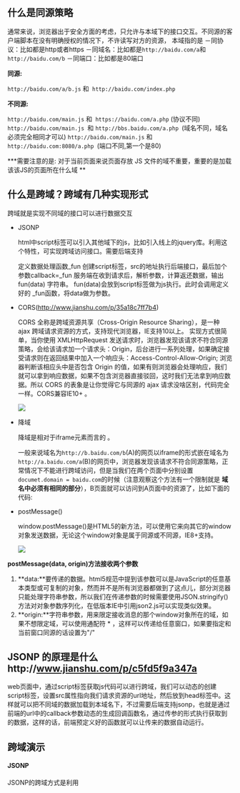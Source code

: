 

## 什么是同源策略

通常来说，浏览器出于安全方面的考虑，只允许与本域下的接口交互。不同源的客户端脚本在没有明确授权的情况下，不许读写对方的资源，
本域指的是
－同协议：比如都是http或者https
－同域名：比如都是`http://baidu.com/a`和`http://baidu.com/b`
－同端口：比如都是80端口

**同源:**

`http://baidu.com/a/b.js` 和` http://baidu.com/index.php`

**不同源:**

`http://baidu.com/main.js` 和` https://baidu.com/a.php` (协议不同)
`http://baidu.com/main.js `和 `http://bbs.baidu.com/a.php `(域名不同，域名必须完全相同才可以)
`http://baidu.com/main.js` 和 `http://baidu.com:8080/a.php `(端口不同,第一个是80)

***需要注意的是: 对于当前页面来说页面存放 JS 文件的域不重要，重要的是加载该该JS的页面所在什么域 **

## 什么是跨域？跨域有几种实现形式

跨域就是实现不同域的接口可以进行数据交互

- JSONP

  html中script标签可以引入其他域下的js，比如引入线上的jquery库。利用这个特性，可实现跨域访问接口。需要后端支持

  定义数据处理函数_fun
  创建script标签，src的地址执行后端接口，最后加个参数callback=_fun
  服务端在收到请求后，解析参数，计算返还数据，输出 fun(data) 字符串。
  fun(data)会放到script标签做为js执行。此时会调用定义好的 _fun函数，将data做为参数。

- CORS(http://www.jianshu.com/p/35a18c7ff7b4)

  CORS 全称是跨域资源共享（Cross-Origin Resource Sharing），是一种 ajax 跨域请求资源的方式，支持现代浏览器，IE支持10以上。 实现方式很简单，当你使用 XMLHttpRequest 发送请求时，浏览器发现该请求不符合同源策略，会给该请求加一个请求头：Origin，后台进行一系列处理，如果确定接受请求则在返回结果中加入一个响应头：Access-Control-Allow-Origin; 浏览器判断该相应头中是否包含 Origin 的值，如果有则浏览器会处理响应，我们就可以拿到响应数据，如果不包含浏览器直接驳回，这时我们无法拿到响应数据。所以 CORS 的表象是让你觉得它与同源的 ajax 请求没啥区别，代码完全一样。CORS兼容IE10+ 。

  ![](http://ww1.sinaimg.cn/large/d40e9753gy1fhb86frdgnj20xy0c5myf.jpg)


- 降域

  降域是相对于iframe元素而言的 。

  一般来说域名为`http://b.baidu.com/b`(A)的网页以iframe的形式嵌在域名为`http://a.baidu.com/a`(B)的网页中，浏览器发现该请求不符合同源策略，正常情况下不能进行跨域访问，但是当我们在两个页面中分别设置`documet.domain = baidu.com`的时候（注意观察这个方法有一个限制就是 **域名中必须有相同的部分**），B页面就可以访问到A页面中的资源了，比如下面的代码:

- postMessage()

  window.postMessage()是HTML5的新方法，可以使用它来向其它的window对象发送数据，无论这个window对象是属于同源或不同源，IE8+支持。

  ![](http://ww1.sinaimg.cn/large/d40e9753gy1fhba0o99w6j20y90czdh8.jpg)

**postMessage(data, origin)方法接收两个参数**

1. **data:**要传递的数据。html5规范中提到该参数可以是JavaScript的任意基本类型或可复制的对象，然而并不是所有浏览器都做到了这点儿，部分浏览器只能处理字符串参数，所以我们在传递参数的时候需要使用JSON.stringify()方法对对象参数序列化，在低版本IE中引用json2.js可以实现类似效果。
2. **origin:**字符串参数，用来限定接收消息的那个window对象所在的域，如果不想限定域，可以使用通配符 * ，这样可以传递给任意窗口，如果要指定和当前窗口同源的话设置为"/"

## JSONP 的原理是什么http://www.jianshu.com/p/c5fd5f9a347a

web页面中，通过script标签获取js代码可以进行跨域，我们可以动态的创建script标签，设置src属性指向我们请求资源的url地址，然后放到head标签中。这样就可以把不同域的数据加载到本域名下，不过需要后端支持jsonp，也就是通过前端的url中的callback参数动态的生成回调函数名，通过传参的形式执行获取到的数据，这样的话，前端预定义好的函数就可以让传来的数据自动运行。



## 跨域演示

#### JSONP

JSONP的跨域方式是利用<script>标签的src属性可以跨域引用资源的特点，有这些属性的标签还有<img>、<iframe>，但是JSONP只支持GET方式

下面我们以点击获取随机新闻列表的例子来演示一下JSONP的具体工作原理

HTML如下:

```html
<div class="container">
  <ul class="news">
    <li>第11日前瞻：中国冲击4金 博尔特再战</li>
    <li>男双力争会师决赛 </li>
    <li>女排将死磕巴西！</li>
  </ul>
  <button class="change">换一组</button>
</div>
```

首先，我们在前端要在调用资源的时候动态创建script标签，并设置src属性指向资源的URL地址，代码如下，最后删除script标签是因为script标签插入页面的时候资源已经请求到了

```javascript
document.querySelector('.change').addEventListener('click', function() {
  var script = document.createElement('script')
  script.setAttribute('src', '//localhost:8080/getNews?callback=appendHtml')	//callback=appendHtml是给后端资源打包数据用的参数，同时也是前端定义的回调函数
  document.head.appendChild(script)
  document.head.removeChild(script)
})
```
定义获取资源后需要执行的回调函数:

```javascript
function appendHtml(news) {
	var html = ''
	for (var i = 0; i < news.length; i++) {
		html += '<li>' + news[i] + '</li>'
	}
	document.querySelector('.news').innerHTML = html
}
```



后端是把前端发送的URL地址拿到的数据以前端定义的回调函数（appendHtml）的参数的形式返回给前端，这样到了前端就可以调用执行了:

```javascript
var news = [
	"第11日前瞻：中国冲击4金 博尔特再战200米羽球",
	"正直播柴飚/洪炜出战 男双力争会师决赛",
	"女排将死磕巴西！郎平安排男陪练模仿对方核心",
	"没有中国选手和巨星的110米栏 我们还看吗？",
	"中英上演奥运金牌大战",
	"博彩赔率挺中国夺回第二纽约时报：中国因对手服禁药而丢失的奖牌最多",
	"最“出柜”奥运？同性之爱闪耀里约",
	"下跪拜谢与洪荒之力一样 都是真情流露"
]
var data = [];
for (var i = 0; i < 3; i++) {
  var index = Math.floor(Math.random() * news.length);

  data.push(news[index]);
}
var callback = req.query.callback;   //查询前端有没有传入回调函数
if (callback) {
	res.send(callback + '(' + JSON.stringify(data) + ')');    //数据以函数参数的方式传给前端
} else {
	res.send(data);
}
```
### CORS
CORS是AJAX跨域请求的一种方式，目前只支持IE10以上浏览器，具体兼容如下图

![](http://ww1.sinaimg.cn/large/d40e9753gy1fhb86frdgnj20xy0c5myf.jpg)

同样以上面的列子来演示

首先JS部分，发起AJAX请求（与同域下相同）:
````javascript
$('.change').addEventListener('click', function() {
  var xhr = new XMLHttpRequest();
  xhr.open('get', '//localhost:8080/getNews', true);
  xhr.send();
  xhr.onreadystatechange = function() {
    if (xhr.readyState === 4 && xhr.status === 200) {
       appendHtml(JSON.parse(xhr.responseText))
    }
  }
  window.xhr = xhr
})
````

后端在向前端发送资源之前，设置请求头"Access-Control-Allow-Origin":
```javascript
var news = [
	"第11日前瞻：中国冲击4金 博尔特再战200米羽球",
	"正直播柴飚/洪炜出战 男双力争会师决赛",
	"女排将死磕巴西！郎平安排男陪练模仿对方核心",
	"没有中国选手和巨星的110米栏 我们还看吗？",
	"中英上演奥运金牌大战",
	"博彩赔率挺中国夺回第二纽约时报：中国因对手服禁药而丢失的奖牌最多",
	"最“出柜”奥运？同性之爱闪耀里约",
	"下跪拜谢与洪荒之力一样 都是真情流露"
]
var data = [];
for (var i = 0; i < 3; i++) {
  var index = Math.floor(Math.random() * news.length);
  data.push(news[index]);
}
res.header("Access-Control-Allow-Origin", "//localhost:8080"); // //localhost:8080表示只有//localhost:8080下发起请求才可以调用本域下的资源
//res.header("Access-Control-Allow-Origin", "*");   //*表示任何域下发起请求都可以调用本域下的资源
res.send(data);
```
## 降域

降域是相对于iframe元素而言的 。

一般来说域名为`http://b.baidu.com/b`(A)的网页以iframe的形式嵌在域名为`http://a.baidu.com/a`(B)的网页中，浏览器发现该请求不符合同源策略，正常情况下不能进行跨域访问，但是当我们在两个页面中分别设置`documet.domain = baidu.com`的时候（注意观察这个方法有一个限制就是 **域名中必须有相同的部分**），B页面就可以访问到A页面中的资源了，比如下面的代码:

B页面:

```html
<html>
<style>
    html,
    body {
        margin: 0;
    }
    
    input {
        margin: 20px;
        width: 200px;
    }
</style>

<input id="input" type="text" placeholder="http://b.baidu.com/b">
<script>
    // URL: http://b.baidu.com/b

    document.querySelector('#input').addEventListener('input', function() {
        window.parent.document.querySelector('input').value = this.value;
    })

    document.domain = 'baidu.com';
</script>

</html>
```
A页面:
```html
<html>
<style>
    .ct {
        width: 910px;
        margin: auto;
    }
    
    .main {
        float: left;
        width: 450px;
        height: 300px;
        border: 1px solid #ccc;
    }
    
    .main input {
        margin: 20px;
        width: 200px;
    }
    
    .iframe {
        float: right;
    }
    
    iframe {
        width: 450px;
        height: 300px;
        border: 1px dashed #ccc;
    }
</style>

<div class="ct">
    <h1>使用降域实现跨域</h1>
    <div class="main">
        <input type="text" placeholder="http://a.baidu.com:8080/a">
    </div>

    <iframe src="http://b.baidu.com:8080/b" frameborder="0"></iframe>
</div>

<script>
    //URL: http://a.baidu.com:8080/a

    document.querySelector('.main input').addEventListener('input', function() {
        console.log(this.value);
        window.frames[0].document.querySelector('input').value = this.value;
    })

    document.domain = "baidu.com"
</script>
</html>
```
## postMessage()

window.postMessage()是HTML5的新方法，可以使用它来向其它的window对象发送数据，无论这个window对象是属于同源或不同源，IE8+支持。

![](http://ww1.sinaimg.cn/large/d40e9753gy1fhba0o99w6j20y90czdh8.jpg)

**postMessage(data, origin)方法接收两个参数**

1. **data:**要传递的数据。html5规范中提到该参数可以是JavaScript的任意基本类型或可复制的对象，然而并不是所有浏览器都做到了这点儿，部分浏览器只能处理字符串参数，所以我们在传递参数的时候需要使用JSON.stringify()方法对对象参数序列化，在低版本IE中引用json2.js可以实现类似效果。
2. **origin:**字符串参数，用来限定接收消息的那个window对象所在的域，如果不想限定域，可以使用通配符 * ，这样可以传递给任意窗口，如果要指定和当前窗口同源的话设置为"/"



同样以上面将域的例子来说明postMessage()的原理（B页面中嵌套了一个A页面）

那么我们可以在A页面中通过postMessage()方法向跨域的B页面传递数据

```
window.frames[0].postMessage(this.value, '*')
```

那么，我们怎么在B页面上接收A页面传递过来的数据呢，我们只要在B页面监听window的message事件就可以，消息内容储存在该事件对象的data属性中。

```
window.addEventListener('message' ,function() {
   $('.main input').value = e.data
})
```

同样，如果想要在B页面发送数据，A页面接受数据，只要在B页面使用postMessage()方法，然后在A页面监听window的message事件即可。
